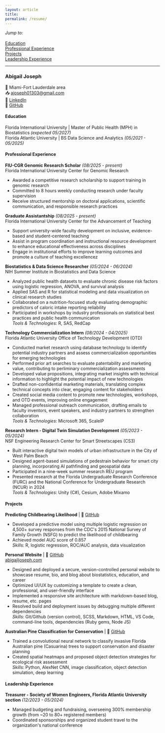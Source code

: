 ```yaml
---
layout: article
title: 
permalink: /resume/
---
```


*Jump to:*<br><br>
[Education](#education)<br>
[Professional Experience](#professional-experience)<br>
[Projects](#projects)<br>
[Leadership Experience](#leadership-experience)<br>
___
### Abigail Joseph
📍 Miami-Fort Lauderdale area<br>
📥 ajoseph01303@gmail.com<br>
🔗 [LinkedIn](https://www.linkedin.com/in/abigailjoseph-data)<br>
🔗 [GitHub](https://github.com/jabigailjoseph)<br>

#### Education
Florida International University | Master of Public Health (MPH) in Biostatistics *(expected 05/2027)*<br>
Florida Atlantic University | BS Data Science and Analytics *(05/2021 - 05/2025)*<br>

#### Professional Experience
**FIU-CGR Genomic Research Scholar** *(08/2025 - present)*<br>Florida International University Center for Genomic Research<br>
- Awarded a competitive research scholarship to support training in genomic research<br>
- Committed to 8 hours weekly conducting research under faculty supervision<br>
- Receive structured mentorship on doctoral applications, scientific communication, and responsible research practices<br>

**Graduate Assistantship** *(08/2025 - present)*<br>
Florida International University Center for the Advancement of Teaching<br>
- Support university-wide faculty development on inclusive, evidence-based and student-centered teaching<br>
- Assist in program coordination and instructional resource development to enhance educational effectiveness across disciplines<br>
- Engage in institutional efforts to improve learning outcomes and promote a culture of teaching excellencez<br>

**Biostatistics & Data Science Researcher** *(05/2024 - 06/2024)*<br>
NIH Summer Institute in Biostatistics and Data Science<br>
- Analyzed public health datasets to evaluate chronic disease risk factors using logistic regression, ANOVA, and survival analysis<br>
- Applied SAS and R for statistical modeling and data visualization on clinical research studies<br>
- Collaborated on a nutrition-focused study evaluating demographic predictors of caloric intake reporting reliability<br>
- Participated in workshops by industry professionals on statistical best practices and public health communication<br>
*Tools & Technologies*: R, SAS, RedCap<br>

**Technology Commercialization Intern** *(08/2024 - 04/2025)*<br>
Florida Atlantic University Office of Technology Development (OTD)<br>
- Conducted market research using database technology to identify potential industry partners and assess commercialization opportunities for emerging technologies<br>
- Performed prior art searches to evaluate patentability and marketing value, contributing to perliminary commercialization assessments<br>
- Developed value propositions, integrating market insights with technical information to highlight the potential impact of new technologies<br>
- Drafted non-confidential marketing materials, translating complex technical concepts into clear, engaging content for stakeholders<br>
- Created social media content to promote new technologies, workshops, and OTD events, improving online engagement<br>
- Managed professional outreach communication, drafting emails to faculty inventors, event speakers, and industry partners to strengthen collaboration<br>
*Tools & Technologies*: Microsoft 365, ScaleIP<br>

**Research Intern - Digital Twin Simulation Development** *(05/2023 - 05/2024)*<br>
NSF Engineering Research Center for Smart Streetscapes (CS3)<br>
- Built interactive digital twin models of urban infrastructure in the City of West Palm Beach<br>
- Designed agent-based simulations of pedestrain behavior for smart city planning, incorporating AI pathfinding and geospatial data<br>
- Participated in a nine-week summer research REU program<br>
- Presented research at the Florida Undergraduate Research Conference (FURC) and the National Conference for Undergraduate Research (NCUR) in 2024<br>
*Tools & Technologies*: Unity (C#), Cesium, Adobe Mixamo<br>

#### Projects
**Predicting Childbearing Likelihood** | 🔗 [GitHub](https://github.com/jabigailjoseph/childbearing_predictors)<br>
- Developed a predictive model using multiple logistic regression on 4,500+ survey responses from the CDC's 2015 National Survey of Family Growth (NSFG) to predict the likelihood of childbearing<br>
- Achieved model AUC score of 0.857<br>
*Skills*: R, logistic regression, ROC/AUC analysis, data visualization<br>

**Personal Website** | 🔗 [GitHub](https://github.com/jabigailjoseph/abigailjoseph.com)<br>
[abigailjoseph.com](https://abigailjoseph.netlify.app/) <br>
- Designed and deployed a secure, version-controlled personal website to showcase resume, bio, and blog about biostatistics, education, and career<br>
- Optimized UI/UX by customizing a template to create a clean, professional, and user-friendly interface<br>
- Implemented a responsive site architecture with markdown-based blog, resume, etc. pages<br>
- Resolved build and deployment issues by debugging multiple different dependencies<br> 
*Skills*: Git/Github (version control), SCSS, Markdown, HTML, VS Code, command-line tools, dependencies (Ruby gems, Node JS)<br>

**Australian Pine Classification for Conservation** | 🔗 [GitHub](https://github.com/jabigailjoseph/Florida-Pine-Rescue)<br>
- Trained a convolutional neural network to classify invasive Florida Australian pine (Casuarina) trees to support conservation and disaster planning<br>
- Created spatial heatmaps and proposed object detection strategies for ecological risk assessment<br>
*Skills*: Python, AlexNet CNN, image classification, object detection simulation, deep learning<br>

#### Leadership Experience
**Treasurer - Society of Women Engineers, Florida Atlantic University section** *(12/2023 - 05/2024)*<br>
- Managed budgeting and fundraising, overseeing 300% membership growth (from ~20 to 80+ registered members)<br>
- Coordinated sponsorships and organized student travel to the organization's national conference<br>



